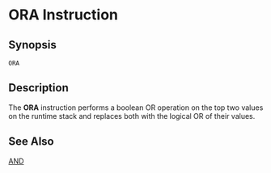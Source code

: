 # ORA Instruction

## Synopsis

```
ORA
```

## Description

The **ORA** instruction performs a boolean OR operation on the top two
values on the runtime stack and replaces both with the logical OR of their values.

## See Also

[AND](../and)
